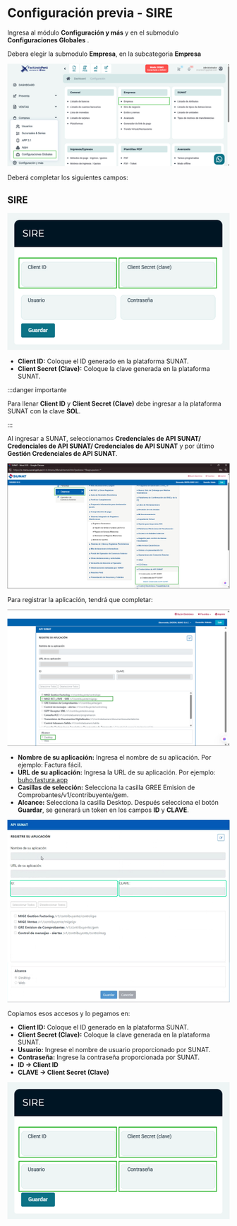 # Configuración previa - SIRE

Ingresa al módulo **Configuración y más** y en el submodulo **Configuraciones Globales** .

Debera elegir la submodulo **Empresa**, en la subcategoria **Empresa**

![Alt text](img/sire_1.jpg)

Deberá completar los siguientes campos:

## SIRE

![Alt text](img/sire_5.jpg)

* **Client ID:** Coloque el ID generado en la plataforma SUNAT.
* **Client Secret (Clave):** Coloque la clave generada en la plataforma SUNAT.

:::danger importante

Para llenar **Client ID** y **Client Secret (Clave)** debe ingresar a la plataforma SUNAT con la clave **SOL**.

:::

Al ingresar a SUNAT, seleccionamos **Credenciales de API SUNAT/ Credenciales de API SUNAT/ Credenciales de API SUNAT** y por último **Gestión Credenciales de API SUNAT**.

![Alt text](img/sire_3.jpg)

Para registrar la aplicación, tendrá que completar:

![Alt text](img/sire_4.jpg)

* **Nombre de su aplicación:** Ingresa el nombre de su aplicación. Por ejemplo: Factura fácil.
* **URL de su aplicación:** Ingresa la URL de su aplicación. Por ejemplo: [buho.fastura.app](https://buho.fastura.app)
* **Casillas de selección:** Selecciona la casilla GREE Emision de Comprobantes/v1/contribuyente/gem.
* **Alcance:** Selecciona la casilla Desktop.
Después selecciona el botón **Guardar**, se generará un token en los campos **ID** y **CLAVE**.

![Alt text](img/nuevaguia10.jpg)

Copiamos esos accesos y lo pegamos en:

* **Client ID:** Coloque el ID generado en la plataforma SUNAT.
* **Client Secret (Clave):** Coloque la clave generada en la plataforma SUNAT.
* **Usuario:** Ingrese el nombre de usuario proporcionado por SUNAT.
* **Contraseña:** Ingrese la contraseña proporcionada por SUNAT.
* **ID -> Client ID**
* **CLAVE -> Client Secret (Clave)**

![Alt text](img/sire_2.jpg)


